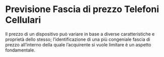 # Previsione Fascia di prezzo Telefoni Cellulari

Il prezzo di un dispositivo può variare in base a diverse caratteristiche e proprietà dello stesso; l’identificazione di una più congeniale fascia di prezzo all’interno della quale l’acquirente si vuole limitare è un aspetto fondamentale.